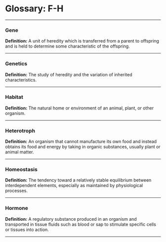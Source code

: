 # Glossary: F-H

---

### Gene
**Definition:** A unit of heredity which is transferred from a parent to offspring and is held to determine some characteristic of the offspring.

---

### Genetics
**Definition:** The study of heredity and the variation of inherited characteristics.

---

### Habitat
**Definition:** The natural home or environment of an animal, plant, or other organism.

---

### Heterotroph
**Definition:** An organism that cannot manufacture its own food and instead obtains its food and energy by taking in organic substances, usually plant or animal matter.

---

### Homeostasis
**Definition:** The tendency toward a relatively stable equilibrium between interdependent elements, especially as maintained by physiological processes.

---

### Hormone
**Definition:** A regulatory substance produced in an organism and transported in tissue fluids such as blood or sap to stimulate specific cells or tissues into action.

---
